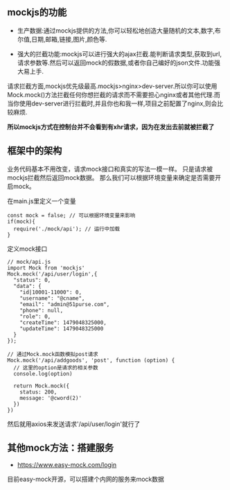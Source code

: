 ## mockjs的功能

- 生产数据:通过mockjs提供的方法,你可以轻松地创造大量随机的文本,数字,布尔值,日期,邮箱,链接,图片,颜色等.

- 强大的拦截功能:mockjs可以进行强大的ajax拦截.能判断请求类型,获取到url,请求参数等.然后可以返回mock的假数据,或者你自己编好的json文件.功能强大易上手.


请求拦截方面,mockjs优先级最高.mockjs>nginx>dev-server.所以你可以使用Mock.mock()方法拦截任何你想拦截的请求而不需要担心nginx或者其他代理.而当你使用dev-server进行拦截时,并且你也和我一样,项目之前配置了nginx,则会比较麻烦.

**所以mockjs方式在控制台并不会看到有xhr请求，因为在发出去前就被拦截了**


## 框架中的架构

业务代码基本不用改变，请求mock接口和真实的写法一模一样。 只是请求被mockjs拦截然后返回mock数据。 那么我们可以根据环境变量来确定是否需要开启mock。

在main.js里定义一个变量

```
const mock = false; // 可以根据环境变量来影响
if(mock){
  require('./mock/api'); // 运行中加载
}
```
定义mock接口
```
// mock/api.js
import Mock from 'mockjs'
Mock.mock('/api/user/login',{
  "status": 0,
  "data": {
    "id|10001-11000": 0,
    "username": "@cname",
    "email": "admin@51purse.com",
    "phone": null,
    "role": 0,
    "createTime": 1479048325000,
    "updateTime": 1479048325000
  }
});

// 通过Mock.mock函数模拟post请求
Mock.mock('/api/addgoods', 'post', function (option) {
  // 这里的option是请求的相关参数
  console.log(option)

  return Mock.mock({
    status: 200,
    message: '@cword(2)'
  })
})
```
然后就用axios来发送请求'/api/user/login'就行了

## 其他mock方法：搭建服务

- https://www.easy-mock.com/login 

目前easy-mock开源，可以搭建个内网的服务来mock数据